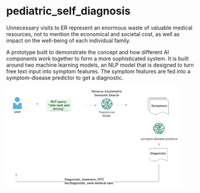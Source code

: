 # pediatric_self_diagnosis

Unnecessary visits to ER represent an enormous waste of valuable medical resources, not to mention the economical and societal cost, as well as impact on the well-being of each individual family.

A prototype built to demonstrate the concept and how different AI components work together to form a more sophisticated system. It is built around two machine learning models, an NLP model that is designed to turn free text input into symptom features. The symptom features are fed into a symptom-disease predictor to get a diagnostic.

![prototype](prototype.png)
